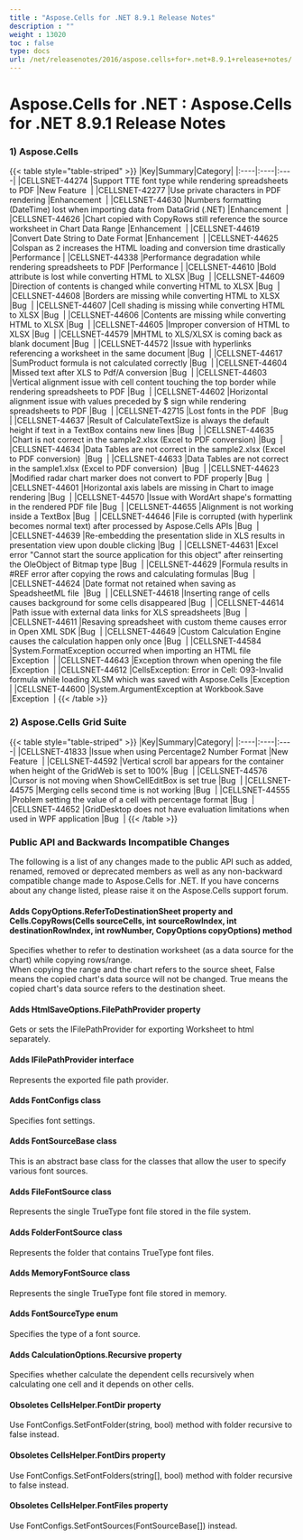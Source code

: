 ```yaml
---
title : "Aspose.Cells for .NET 8.9.1 Release Notes" 
description : "" 
weight : 13020 
toc : false
type: docs
url: /net/releasenotes/2016/aspose.cells+for+.net+8.9.1+release+notes/
---
```


# Aspose.Cells for .NET : Aspose.Cells for .NET 8.9.1 Release Notes


### 1) Aspose.Cells

{{< table style="table-striped" >}}
|Key|Summary|Category|
|:----|:----|:----|
|CELLSNET-44274  |Support TTE font type while rendering spreadsheets to PDF  |New Feature   |
|CELLSNET-42277  |Use private characters in PDF rendering  |Enhancement   |
|CELLSNET-44630  |Numbers formatting (DateTime) lost when importing data from DataGrid (.NET)  |Enhancement   |
|CELLSNET-44626  |Chart copied with CopyRows still reference the source worksheet in Chart Data Range  |Enhancement   |
|CELLSNET-44619  |Convert Date String to Date Format  |Enhancement   |
|CELLSNET-44625  |Colspan as 2 increases the HTML loading and conversion time drastically  |Performance  |
|CELLSNET-44338  |Performance degradation while rendering spreadsheets to PDF  |Performance  |
|CELLSNET-44610  |Bold attribute is lost while converting HTML to XLSX  |Bug   |
|CELLSNET-44609  |Direction of contents is changed while converting HTML to XLSX  |Bug   |
|CELLSNET-44608  |Borders are missing while converting HTML to XLSX  |Bug   |
|CELLSNET-44607  |Cell shading is missing while converting HTML to XLSX  |Bug   |
|CELLSNET-44606  |Contents are missing while converting HTML to XLSX  |Bug   |
|CELLSNET-44605  |Improper conversion of HTML to XLSX  |Bug   |
|CELLSNET-44579  |MHTML to XLS/XLSX is coming back as blank document  |Bug   |
|CELLSNET-44572  |Issue with hyperlinks referencing a worksheet in the same document  |Bug   |
|CELLSNET-44617  |SumProduct formula is not calculated correctly  |Bug   |
|CELLSNET-44604  |Missed text after XLS to Pdf/A conversion  |Bug   |
|CELLSNET-44603  |Vertical alignment issue with cell content touching the top border while rendering spreadsheets to PDF  |Bug   |
|CELLSNET-44602  |Horizontal alignment issue with values preceded by $ sign while rendering spreadsheets to PDF  |Bug   |
|CELLSNET-42715  |Lost fonts in the PDF   |Bug   |
|CELLSNET-44637  |Result of CalculateTextSize is always the default height if text in a TextBox contains new lines  |Bug   |
|CELLSNET-44635  |Chart is not correct in the sample2.xlsx (Excel to PDF conversion)  |Bug   |
|CELLSNET-44634  |Data Tables are not correct in the sample2.xlsx (Excel to PDF conversion)   |Bug   |
|CELLSNET-44633  |Data Tables are not correct in the sample1.xlsx (Excel to PDF conversion)   |Bug   |
|CELLSNET-44623  |Modified radar chart marker does not convert to PDF properly  |Bug   |
|CELLSNET-44601  |Horizontal axis labels are missing in Chart to image rendering  |Bug   |
|CELLSNET-44570  |Issue with WordArt shape's formatting in the rendered PDF file  |Bug   |
|CELLSNET-44655  |Alignment is not working inside a TextBox  |Bug   |
|CELLSNET-44646  |File is corrupted (with hyperlink becomes normal text) after processed by Aspose.Cells APIs  |Bug   |
|CELLSNET-44639  |Re-embedding the presentation slide in XLS results in presentation view upon double clicking  |Bug   |
|CELLSNET-44631  |Excel error "Cannot start the source application for this object" after reinserting the OleObject of Bitmap type  |Bug   |
|CELLSNET-44629  |Formula results in #REF error after copying the rows and calculating formulas  |Bug   |
|CELLSNET-44624  |Date format not retained when saving as SpeadsheetML file   |Bug   |
|CELLSNET-44618  |Inserting range of cells causes background for some cells disappeared  |Bug   |
|CELLSNET-44614  |Path issue with external data links for XLS spreadsheets  |Bug   |
|CELLSNET-44611  |Resaving spreadsheet with custom theme causes error in Open XML SDK  |Bug   |
|CELLSNET-44649  |Custom Calculation Engine causes the calculation happen only once  |Bug   |
|CELLSNET-44584  |System.FormatException occurred when importing an HTML file  |Exception   |
|CELLSNET-44643  |Exception thrown when opening the file  |Exception   |
|CELLSNET-44612  |CellsException: Error in Cell: O93-Invalid formula while loading XLSM which was saved with Aspose.Cells  |Exception   |
|CELLSNET-44600  |System.ArgumentException at Workbook.Save  |Exception   |
{{< /table >}}

### 2) Aspose.Cells Grid Suite

{{< table style="table-striped" >}}
|Key|Summary|Category|
|:----|:----|:----|
|CELLSNET-41833  |Issue when using Percentage2 Number Format  |New Feature   |
|CELLSNET-44592  |Vertical scroll bar appears for the container when height of the GridWeb is set to 100%  |Bug   |
|CELLSNET-44576  |Cursor is not moving when ShowCellEditBox is set true  |Bug   |
|CELLSNET-44575  |Merging cells second time is not working  |Bug   |
|CELLSNET-44555  |Problem setting the value of a cell with percentage format  |Bug   |
|CELLSNET-44652  |GridDesktop does not have evaluation limitations when used in WPF application  |Bug   |
{{< /table >}}

### Public API and Backwards Incompatible Changes

The following is a list of any changes made to the public API such as added, renamed, removed or deprecated members as well as any non-backward compatible change made to Aspose.Cells for .NET. If you have concerns about any change listed, please raise it on the Aspose.Cells support forum.

#### Adds CopyOptions.ReferToDestinationSheet property and Cells.CopyRows(Cells sourceCells, int sourceRowIndex, int destinationRowIndex, int rowNumber, CopyOptions copyOptions) method

Specifies whether to refer to destination worksheet (as a data source for the chart) while copying rows/range.  
When copying the range and the chart refers to the source sheet, False means the copied chart's data source will not be changed. True means the copied chart's data source refers to the destination sheet.

#### Adds HtmlSaveOptions.FilePathProvider property

Gets or sets the IFilePathProvider for exporting Worksheet to html separately.

#### Adds IFilePathProvider interface

Represents the exported file path provider.

#### Adds FontConfigs class

Specifies font settings.

#### Adds FontSourceBase class

This is an abstract base class for the classes that allow the user to specify various font sources.

#### Adds FileFontSource class

Represents the single TrueType font file stored in the file system.

#### Adds FolderFontSource class

Represents the folder that contains TrueType font files.

#### Adds MemoryFontSource class

Represents the single TrueType font file stored in memory.

#### Adds FontSourceType enum

Specifies the type of a font source.

#### Adds CalculationOptions.Recursive property

Specifies whether calculate the dependent cells recursively when calculating one cell and it depends on other cells.

#### Obsoletes CellsHelper.FontDir property

Use FontConfigs.SetFontFolder(string, bool) method with folder recursive to false instead.

#### Obsoletes CellsHelper.FontDirs property

Use FontConfigs.SetFontFolders(string\[\], bool) method with folder recursive to false instead.

#### Obsoletes CellsHelper.FontFiles property

Use FontConfigs.SetFontSources(FontSourceBase\[\]) instead.

